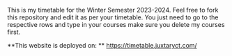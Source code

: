 This is my timetable for the Winter Semester 2023-2024. Feel free to fork this repository and edit it as per your timetable. You just need to go to the respective rows and type in your courses make sure you delete my courses first.

**This website is deployed on:
**
https://timetable.juxtaryct.com/
